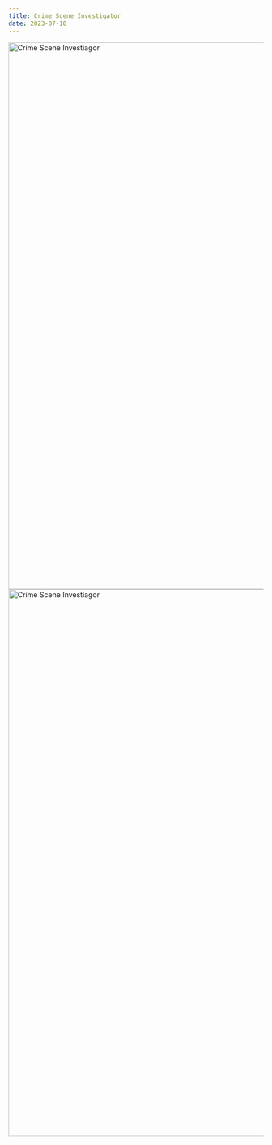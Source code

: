 ```yaml
---
title: Crime Scene Investigator
date: 2023-07-10
---
```


<img src="/images/drawing-002-1.webp" alt="Crime Scene Investiagor" width="1080" height="1080" />
<img src="/images/drawing-002-2.webp" alt="Crime Scene Investiagor" width="1080" height="1080" />
